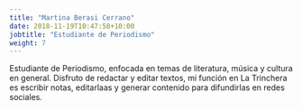 ```yaml
---
title: "Martina Berasi Cerrano"
date: 2018-11-19T10:47:58+10:00
jobtitle: "Estudiante de Periodismo"
weight: 7
---
```

Estudiante de Periodismo, enfocada en temas de literatura, música y cultura en general. Disfruto de redactar y editar textos, mi función en La Trinchera es escribir notas, editarlaas y generar contenido para difundirlas en redes sociales.

